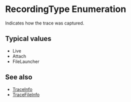 # RecordingType Enumeration

Indicates how the trace was captured.

## Typical values
- Live
- Attach
- FileLauncher

## See also
- [TraceInfo](struct-TraceInfo.md)
- [TraceFileInfo](struct-TraceFileInfo.md)
